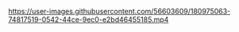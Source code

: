 https://user-images.githubusercontent.com/56603609/180975063-74817519-0542-44ce-9ec0-e2bd46455185.mp4

